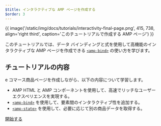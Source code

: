 ```yaml
---
$title: インタラクティブな AMP ページを作成する
$order: 3
---
```


{{ image('/static/img/docs/tutorials/interactivity-final-page.png', 415, 738, align='right third', caption='このチュートリアルで作成する AMP ページ') }}

このチュートリアルでは、データ バインディングと式を使用して高機能のインタラクティブな AMP ページを作成できる [`<amp-bind>`](/ja/docs/reference/components/amp-bind.html) の使い方を学びます。

## チュートリアルの内容

e コマース商品ページを作成しながら、以下の内容について学習します。

- AMP HTML と AMP コンポーネントを使用して、高速でリッチなユーザー エクスペリエンスを実現する。
- [`<amp-bind>`](/ja/docs/reference/components/amp-bind.html) を使用して、要素間のインタラクティブ性を追加する。
- [`<amp-state>`](/ja/docs/reference/components/amp-bind.html#state) を使用して、必要に応じて別の商品データを取得する。


<div class="prev-next-buttons">
<a class="button" href="/ja/docs/tutorials/interactivity/prereqs-setup.html"><span class="arrow-next">開始する</span></a>
</div>
 
 
